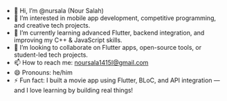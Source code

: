 - 👋 Hi, I’m @nursala (Nour Salah)
- 👀 I’m interested in mobile app development, competitive programming, and creative tech projects.
- 🌱 I’m currently learning advanced Flutter, backend integration, and improving my C++ & JavaScript skills.
- 💞️ I’m looking to collaborate on Flutter apps, open-source tools, or student-led tech projects.
- 📫 How to reach me: noursalaا1415@gmail.com
- 😄 Pronouns: he/him
- ⚡ Fun fact: I built a movie app using Flutter, BLoC, and API integration — and I love learning by building real things!
